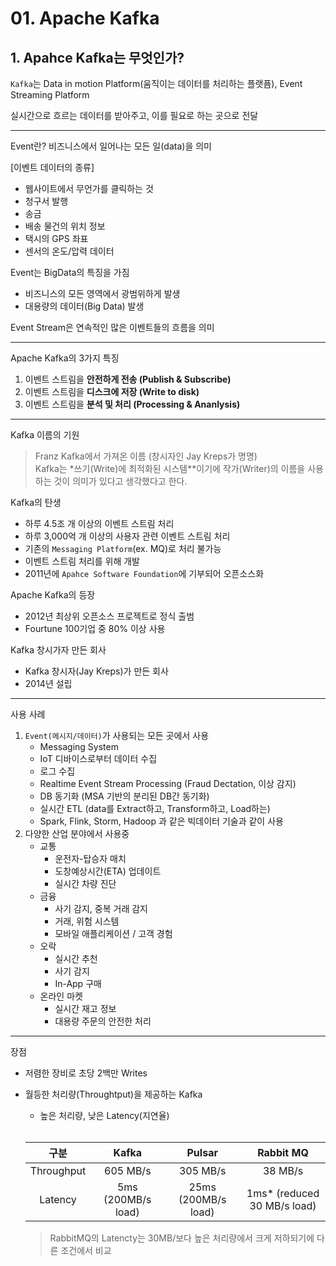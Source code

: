 # 01. Apache Kafka

## 1. Apahce Kafka는 무엇인가?

`Kafka`는 Data in motion Platform(움직이는 데이터를 처리하는 플랫픔), Event Streaming Platform

실시간으로 흐르는 데이터를 받아주고, 이를 필요로 하는 곳으로 전달

---

Event란? 비즈니스에서 일어나는 모든 일(data)을 의미

[이벤트 데이터의 종류]

- 웹사이트에서 무언가를 클릭하는 것
- 청구서 발행
- 송금
- 배송 물건의 위치 정보
- 택시의 GPS 좌표
- 센서의 온도/압력 데이터

Event는 BigData의 특징을 가짐

- 비즈니스의 모든 영역에서 광범위하게 발생
- 대용량의 데이터(Big Data) 발생

Event Stream은 연속적인 많은 이벤트들의 흐름을 의미

---

Apache Kafka의 3가지 특징

1. 이벤트 스트림을 **안전하게 전송 (Publish & Subscribe)**
2. 이벤트 스트림을 **디스크에 저장 (Write to disk)**
3. 이벤트 스트림을 **분석 및 처리 (Processing & Ananlysis)**

---

Kafka 이름의 기원

> Franz Kafka에서 가져온 이름 (창시자인 Jay Kreps가 명명)  
> Kafka는 \*쓰기(Write)에 최적화된 시스템\*\*이기에 작가(Writer)의 이름을 사용하는 것이 의미가 있다고 생각했다고 한다.

Kafka의 탄생

- 하루 4.5조 개 이상의 이벤트 스트림 처리
- 하루 3,000억 개 이상의 사용자 관련 이벤트 스트림 처리
- 기존의 `Messaging Platform`(ex. MQ)로 처리 불가능
- 이벤트 스트림 처리를 위해 개발
- 2011년에 `Apahce Software Foundation`에 기부되어 오픈소스화

Apache Kafka의 등장

- 2012년 최상위 오픈소스 프로젝트로 정식 출범
- Fourtune 100기업 중 80% 이상 사용

Kafka 창시가자 만든 회사

- Kafka 창시자(Jay Kreps)가 만든 회사
- 2014년 설립

---

사용 사례

1. `Event(메시지/데이터)`가 사용되는 모든 곳에서 사용
   - Messaging System
   - IoT 디바이스로부터 데이터 수집
   - 로그 수집
   - Realtime Event Stream Processing (Fraud Dectation, 이상 감지)
   - DB 동기화 (MSA 기반의 분리된 DB간 동기화)
   - 실시간 ETL (data를 Extract하고, Transform하고, Load하는)
   - Spark, Flink, Storm, Hadoop 과 같은 빅데이터 기술과 같이 사용
2. 다양한 산업 분야에서 사용중
   - 교통
     - 운전자-탑승자 매치
     - 도창예상시간(ETA) 업데이트
     - 실시간 차량 진단
   - 금융
     - 사기 감지, 중복 거래 감지
     - 거래, 위험 시스템
     - 모바일 애플리케이션 / 고객 경험
   - 오락
     - 실시간 추천
     - 사기 감지
     - In-App 구매
   - 온라인 마켓
     - 실시간 재고 정보
     - 대용량 주문의 안전한 처리

---

장점

- 저렴한 장비로 초당 2백만 Writes
- 월등한 처리량(Throughtput)을 제공하는 Kafka

  - 높은 처리량, 낮은 Latency(지연율)

  </br>

  |    구분    |       Kafka        |       Pulsar        |          Rabbit MQ           |
  | :--------: | :----------------: | :-----------------: | :--------------------------: |
  | Throughput |      605 MB/s      |      305 MB/s       |           38 MB/s            |
  |  Latency   | 5ms (200MB/s load) | 25ms (200MB/s load) | 1ms\* (reduced 30 MB/s load) |

  > RabbitMQ의 Latencty는 30MB/보다 높은 처리량에서 크게 저하되기에 다른 조건에서 비교
